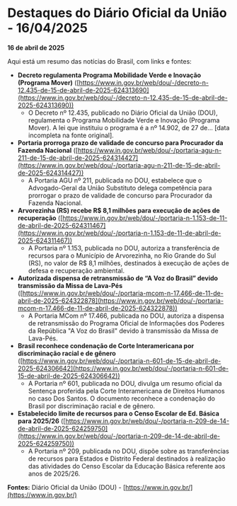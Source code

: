 # Destaques do Diário Oficial da União - 16/04/2025

**16 de abril de 2025**

Aqui está um resumo das notícias do Brasil, com links e fontes:

*   **Decreto regulamenta Programa Mobilidade Verde e Inovação (Programa Mover)** ([https://www.in.gov.br/web/dou/-/decreto-n-12.435-de-15-de-abril-de-2025-624313690](https://www.in.gov.br/web/dou/-/decreto-n-12.435-de-15-de-abril-de-2025-624313690))
    *   O Decreto nº 12.435, publicado no Diário Oficial da União (DOU), regulamenta o Programa Mobilidade Verde e Inovação (Programa Mover). A lei que instituiu o programa é a nº 14.902, de 27 de... [data incompleta na fonte original].
*   **Portaria prorroga prazo de validade de concurso para Procurador da Fazenda Nacional** ([https://www.in.gov.br/web/dou/-/portaria-agu-n-211-de-15-de-abril-de-2025-624314427](https://www.in.gov.br/web/dou/-/portaria-agu-n-211-de-15-de-abril-de-2025-624314427))
    *   A Portaria AGU nº 211, publicada no DOU, estabelece que o Advogado-Geral da União Substituto delega competência para prorrogar o prazo de validade de concurso para Procurador da Fazenda Nacional.
*   **Arvorezinha (RS) recebe R$ 8,1 milhões para execução de ações de recuperação** ([https://www.in.gov.br/web/dou/-/portaria-n-1.153-de-11-de-abril-de-2025-624311467](https://www.in.gov.br/web/dou/-/portaria-n-1.153-de-11-de-abril-de-2025-624311467))
    *   A Portaria nº 1.153, publicada no DOU, autoriza a transferência de recursos para o Município de Arvorezinha, no Rio Grande do Sul (RS), no valor de R$ 8,1 milhões, destinados à execução de ações de defesa e recuperação ambiental.
*   **Autorizada dispensa de retransmissão de “A Voz do Brasil” devido transmissão da Missa de Lava-Pés** ([https://www.in.gov.br/web/dou/-/portaria-mcom-n-17.466-de-11-de-abril-de-2025-624322878](https://www.in.gov.br/web/dou/-/portaria-mcom-n-17.466-de-11-de-abril-de-2025-624322878))
    *   A Portaria MCom nº 17.466, publicada no DOU, autoriza a dispensa de retransmissão do Programa Oficial de Informações dos Poderes da República "A Voz do Brasil" devido à transmissão da Missa de Lava-Pés.
*   **Brasil reconhece condenação de Corte Interamericana por discriminação racial e de gênero** ([https://www.in.gov.br/web/dou/-/portaria-n-601-de-15-de-abril-de-2025-624306642](https://www.in.gov.br/web/dou/-/portaria-n-601-de-15-de-abril-de-2025-624306642))
    *   A Portaria nº 601, publicada no DOU, divulga um resumo oficial da Sentença proferida pela Corte Interamericana de Direitos Humanos no caso Dos Santos. O documento reconhece a condenação do Brasil por discriminação racial e de gênero.
*   **Estabelecido limite de recursos para o Censo Escolar de Ed. Básica para 2025/26** ([https://www.in.gov.br/web/dou/-/portaria-n-209-de-14-de-abril-de-2025-624259750](https://www.in.gov.br/web/dou/-/portaria-n-209-de-14-de-abril-de-2025-624259750))
    *   A Portaria nº 209, publicada no DOU, dispõe sobre as transferências de recursos para Estados e Distrito Federal destinados à realização das atividades do Censo Escolar da Educação Básica referente aos anos de 2025/26.

**Fontes:** Diário Oficial da União (DOU) - [https://www.in.gov.br/](https://www.in.gov.br/)